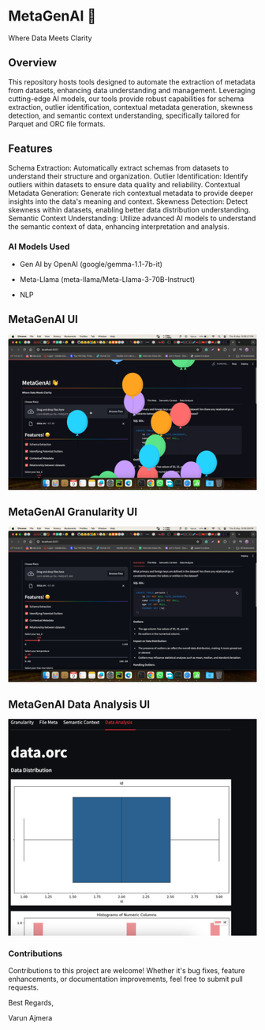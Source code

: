 # MetaGenAI 👋
Where Data Meets Clarity
 ## Overview

This repository hosts tools designed to automate the extraction of metadata from datasets, enhancing data understanding and management. Leveraging cutting-edge AI models, our tools provide robust capabilities for schema extraction, outlier identification, contextual metadata generation, skewness detection, and semantic context understanding, specifically tailored for Parquet and ORC file formats.

## Features

Schema Extraction: Automatically extract schemas from datasets to understand their structure and organization.
Outlier Identification: Identify outliers within datasets to ensure data quality and reliability.
Contextual Metadata Generation: Generate rich contextual metadata to provide deeper insights into the data's meaning and context.
Skewness Detection: Detect skewness within datasets, enabling better data distribution understanding.
Semantic Context Understanding: Utilize advanced AI models to understand the semantic context of data, enhancing interpretation and analysis.


### AI Models Used

- Gen AI by OpenAI (google/gemma-1.1-7b-it)

- Meta-Llama (meta-llama/Meta-Llama-3-70B-Instruct)

- NLP

## MetaGenAI UI
![MetaGenAI](./doc/metaGenAI.png "MetaGenAI")

## MetaGenAI Granularity UI
![Granularity](./doc/granularity.png "Granularity")

## MetaGenAI Data Analysis UI
![Data Analysis](./doc/graph.png "Data Analysis")

### Contributions

Contributions to this project are welcome! Whether it's bug fixes, feature enhancements, or documentation improvements, feel free to submit pull requests.


Best Regards,

Varun Ajmera
